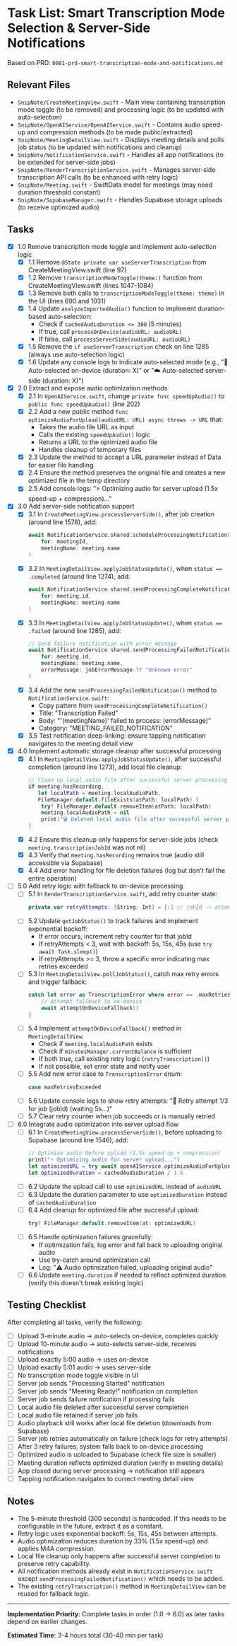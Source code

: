 # Task List: Smart Transcription Mode Selection & Server-Side Notifications

Based on PRD: `0001-prd-smart-transcription-mode-and-notifications.md`

## Relevant Files

- `SnipNote/CreateMeetingView.swift` - Main view containing transcription mode toggle (to be removed) and processing logic (to be updated with auto-selection)
- `SnipNote/OpenAIService/OpenAIService.swift` - Contains audio speed-up and compression methods (to be made public/extracted)
- `SnipNote/MeetingDetailView.swift` - Displays meeting details and polls job status (to be updated with notifications and cleanup)
- `SnipNote/NotificationService.swift` - Handles all app notifications (to be extended for server-side jobs)
- `SnipNote/RenderTranscriptionService.swift` - Manages server-side transcription API calls (to be enhanced with retry logic)
- `SnipNote/Meeting.swift` - SwiftData model for meetings (may need duration threshold constant)
- `SnipNote/SupabaseManager.swift` - Handles Supabase storage uploads (to receive optimized audio)

## Tasks

- [x] 1.0 Remove transcription mode toggle and implement auto-selection logic
  - [x] 1.1 Remove `@State private var useServerTranscription` from CreateMeetingView.swift (line 97)
  - [x] 1.2 Remove `transcriptionModeToggle(theme:)` function from CreateMeetingView.swift (lines 1047-1084)
  - [x] 1.3 Remove both calls to `transcriptionModeToggle(theme: theme)` in the UI (lines 690 and 1031)
  - [x] 1.4 Update `analyzeImportedAudio()` function to implement duration-based auto-selection:
    - Check if `cachedAudioDuration <= 300` (5 minutes)
    - If true, call `processOnDevice(audioURL: audioURL)`
    - If false, call `processServerSide(audioURL: audioURL)`
  - [x] 1.5 Remove the `if useServerTranscription` check on line 1285 (always use auto-selection logic)
  - [x] 1.6 Update any console logs to indicate auto-selected mode (e.g., "📱 Auto-selected on-device (duration: X)" or "☁️ Auto-selected server-side (duration: X)")

- [x] 2.0 Extract and expose audio optimization methods
  - [x] 2.1 In `OpenAIService.swift`, change `private func speedUpAudio()` to `public func speedUpAudio()` (line 202)
  - [x] 2.2 Add a new public method `func optimizeAudioForUpload(audioURL: URL) async throws -> URL` that:
    - Takes the audio file URL as input
    - Calls the existing `speedUpAudio()` logic
    - Returns a URL to the optimized audio file
    - Handles cleanup of temporary files
  - [x] 2.3 Update the method to accept a URL parameter instead of Data for easier file handling
  - [x] 2.4 Ensure the method preserves the original file and creates a new optimized file in the temp directory
  - [x] 2.5 Add console logs: "⚡ Optimizing audio for server upload (1.5x speed-up + compression)..."

- [x] 3.0 Add server-side notification support
  - [x] 3.1 In `CreateMeetingView.processServerSide()`, after job creation (around line 1576), add:
    ```swift
    await NotificationService.shared.scheduleProcessingNotification(
        for: meetingId,
        meetingName: meeting.name
    )
    ```
  - [x] 3.2 In `MeetingDetailView.applyJobStatusUpdate()`, when `status == .completed` (around line 1274), add:
    ```swift
    await NotificationService.shared.sendProcessingCompleteNotification(
        for: meeting.id,
        meetingName: meeting.name
    )
    ```
  - [x] 3.3 In `MeetingDetailView.applyJobStatusUpdate()`, when `status == .failed` (around line 1285), add:
    ```swift
    // Send failure notification with error message
    await NotificationService.shared.sendProcessingFailedNotification(
        for: meeting.id,
        meetingName: meeting.name,
        errorMessage: jobErrorMessage ?? "Unknown error"
    )
    ```
  - [x] 3.4 Add the new `sendProcessingFailedNotification()` method to `NotificationService.swift`:
    - Copy pattern from `sendProcessingCompleteNotification()`
    - Title: "Transcription Failed"
    - Body: "'\(meetingName)' failed to process: \(errorMessage)"
    - Category: "MEETING_FAILED_NOTIFICATION"
  - [x] 3.5 Test notification deep-linking: ensure tapping notification navigates to the meeting detail view

- [x] 4.0 Implement automatic storage cleanup after successful processing
  - [x] 4.1 In `MeetingDetailView.applyJobStatusUpdate()`, after successful completion (around line 1273), add local file cleanup:
    ```swift
    // Clean up local audio file after successful server processing
    if meeting.hasRecording,
       let localPath = meeting.localAudioPath,
       FileManager.default.fileExists(atPath: localPath) {
        try? FileManager.default.removeItem(atPath: localPath)
        meeting.localAudioPath = nil
        print("🗑️ Deleted local audio file after successful server processing")
    }
    ```
  - [x] 4.2 Ensure this cleanup only happens for server-side jobs (check `meeting.transcriptionJobId` was not nil)
  - [x] 4.3 Verify that `meeting.hasRecording` remains true (audio still accessible via Supabase)
  - [x] 4.4 Add error handling for file deletion failures (log but don't fail the entire operation)

- [ ] 5.0 Add retry logic with fallback to on-device processing
  - [ ] 5.1 In `RenderTranscriptionService.swift`, add retry counter state:
    ```swift
    private var retryAttempts: [String: Int] = [:] // jobId -> attempt count
    ```
  - [ ] 5.2 Update `getJobStatus()` to track failures and implement exponential backoff:
    - If error occurs, increment retry counter for that jobId
    - If retryAttempts < 3, wait with backoff: 5s, 15s, 45s (use `try await Task.sleep()`)
    - If retryAttempts >= 3, throw a specific error indicating max retries exceeded
  - [ ] 5.3 In `MeetingDetailView.pollJobStatus()`, catch max retry errors and trigger fallback:
    ```swift
    catch let error as TranscriptionError where error == .maxRetriesExceeded {
        // Attempt fallback to on-device
        await attemptOnDeviceFallback()
    }
    ```
  - [ ] 5.4 Implement `attemptOnDeviceFallback()` method in `MeetingDetailView`:
    - Check if `meeting.localAudioPath` exists
    - Check if `minutesManager.currentBalance` is sufficient
    - If both true, call existing retry logic (`retryTranscription()`)
    - If not possible, set error state and notify user
  - [ ] 5.5 Add new error case to `TranscriptionError` enum:
    ```swift
    case maxRetriesExceeded
    ```
  - [ ] 5.6 Update console logs to show retry attempts: "🔄 Retry attempt 1/3 for job \(jobId) (waiting 5s...)"
  - [ ] 5.7 Clear retry counter when job succeeds or is manually retried

- [ ] 6.0 Integrate audio optimization into server upload flow
  - [ ] 6.1 In `CreateMeetingView.processServerSide()`, before uploading to Supabase (around line 1546), add:
    ```swift
    // Optimize audio before upload (1.5x speed-up + compression)
    print("⚡ Optimizing audio for server upload...")
    let optimizedURL = try await openAIService.optimizeAudioForUpload(audioURL: audioURL)
    let optimizedDuration = cachedAudioDuration / 1.5
    ```
  - [ ] 6.2 Update the upload call to use `optimizedURL` instead of `audioURL`
  - [ ] 6.3 Update the duration parameter to use `optimizedDuration` instead of `cachedAudioDuration`
  - [ ] 6.4 Add cleanup for optimized file after successful upload:
    ```swift
    try? FileManager.default.removeItem(at: optimizedURL)
    ```
  - [ ] 6.5 Handle optimization failures gracefully:
    - If optimization fails, log error and fall back to uploading original audio
    - Use try-catch around optimization call
    - Log: "⚠️ Audio optimization failed, uploading original audio"
  - [ ] 6.6 Update `meeting.duration` if needed to reflect optimized duration (verify this doesn't break existing logic)

## Testing Checklist

After completing all tasks, verify the following:

- [ ] Upload 3-minute audio → auto-selects on-device, completes quickly
- [ ] Upload 10-minute audio → auto-selects server-side, receives notifications
- [ ] Upload exactly 5:00 audio → uses on-device
- [ ] Upload exactly 5:01 audio → uses server-side
- [ ] No transcription mode toggle visible in UI
- [ ] Server job sends "Processing Started" notification
- [ ] Server job sends "Meeting Ready!" notification on completion
- [ ] Server job sends failure notification if processing fails
- [ ] Local audio file deleted after successful server completion
- [ ] Local audio file retained if server job fails
- [ ] Audio playback still works after local file deletion (downloads from Supabase)
- [ ] Server job retries automatically on failure (check logs for retry attempts)
- [ ] After 3 retry failures, system falls back to on-device processing
- [ ] Optimized audio is uploaded to Supabase (check file size is smaller)
- [ ] Meeting duration reflects optimized duration (verify in meeting details)
- [ ] App closed during server processing → notification still appears
- [ ] Tapping notification navigates to correct meeting detail view

## Notes

- The 5-minute threshold (300 seconds) is hardcoded. If this needs to be configurable in the future, extract it as a constant.
- Retry logic uses exponential backoff: 5s, 15s, 45s between attempts.
- Audio optimization reduces duration by 33% (1.5x speed-up) and applies M4A compression.
- Local file cleanup only happens after successful server completion to preserve retry capability.
- All notification methods already exist in `NotificationService.swift` except `sendProcessingFailedNotification()` which needs to be added.
- The existing `retryTranscription()` method in `MeetingDetailView` can be reused for fallback logic.

---

**Implementation Priority**: Complete tasks in order (1.0 → 6.0) as later tasks depend on earlier changes.

**Estimated Time**: 3-4 hours total (30-40 min per task)
